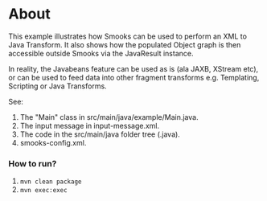About
=====

This example illustrates how Smooks can be used to perform an XML to Java Transform. It also shows how the populated Object graph is then accessible outside Smooks via the JavaResult instance.

In reality, the Javabeans feature can be used as is (ala JAXB, XStream etc), or can be used to feed data into other fragment transforms e.g. Templating, Scripting or Java Transforms.

See:

1. The "Main" class in src/main/java/example/Main.java.
2. The input message in input-message.xml.
3. The code in the src/main/java folder tree (.java).
4. smooks-config.xml.

### How to run?

1. `mvn clean package`
2. `mvn exec:exec`